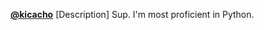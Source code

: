 [**@kicacho**](https://github.com/<your-gh-username>) [Description] Sup. I'm most proficient in Python.